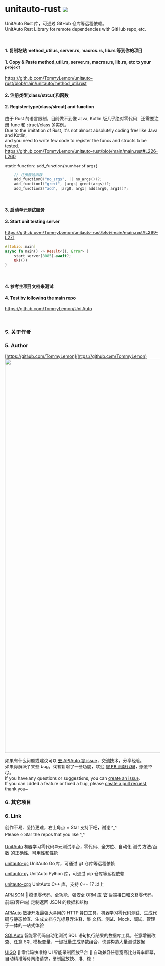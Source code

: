 # unitauto-rust <img src="https://img.shields.io/badge/C%2B%2B-17%2B-brightgreen.svg?style=flat"></a>
UnitAuto Rust 库，可通过 GitHub 仓库等远程依赖。<br />
UnitAuto Rust Library for remote dependencies with GitHub repo, etc.

<br />

#### 1. 复制粘贴 method_util.rs, server.rs, macros.rs, lib.rs 等到你的项目
#### 1. Copy & Paste method_util.rs, server.rs, macros.rs, lib.rs, etc to your project
https://github.com/TommyLemon/unitauto-rust/blob/main/unitauto/method_util.rust
<br />

#### 2. 注册类型(class/strcut)和函数
#### 2. Register type(class/strcut) and function
由于 Rust 的语言限制，目前做不到像 Java, Kotlin 版几乎绝对零代码，还需要注册 func 和 struct/class 的实例。<br />
Due to the limitation of Rust, it's not almost absolutely coding free like Java and Kotlin, <br />
and you need to write few code to register the funcs and structs to be tested. <br />
https://github.com/TommyLemon/unitauto-rust/blob/main/main.rust#L226-L260
<br />

static function: add_function{number of args}
```c++
    // 注册普通函数
    add_function0("no_args", || no_args())?;
    add_function1("greet", |args| greet(args))?;
    add_function2("add", |arg0, arg1| add(arg0, arg1))?;
```
<br />

#### 3. 启动单元测试服务
#### 3. Start unit testing server
https://github.com/TommyLemon/unitauto-rust/blob/main/main.rust#L269-L271
```rust
#[tokio::main]
async fn main() -> Result<(), Error> {
    start_server(8085).await?;
    Ok(())
}
```

<br />

#### 4. 参考主项目文档来测试
#### 4. Test by following the main repo

https://github.com/TommyLemon/UnitAuto

<br />

### 5. 关于作者
### 5. Author
[https://github.com/TommyLemon](https://github.com/TommyLemon) <br />
<img width="1280" src="https://github.com/TommyLemon/UIGO/assets/5738175/ec77df98-ff9b-43aa-b2f1-2fce2549d276">

如果有什么问题或建议可以 [去 APIAuto 提 issue](https://github.com/TommyLemon/APIAuto/issues)，交流技术，分享经验。<br >
如果你解决了某些 bug，或者新增了一些功能，欢迎 [提 PR 贡献代码](https://github.com/Tencent/APIJSON/blob/master/CONTRIBUTING.md)，感激不尽。
<br />
If you have any questions or suggestions, you can [create an issue](https://github.com/TommyLemon/APIAuto/issues). <br >
If you can added a feature or fixed a bug, please [create a pull request](https://github.com/TommyLemon/unitauto-rust/pulls), thank you~


### 6. 其它项目
### 6. Link
创作不易、坚持更难，右上角点 ⭐ Star 支持下吧，谢谢 ^\_^ <br />
Please ⭐ Star the repos that you like ^\_^ <br />

[UnitAuto](https://github.com/TommyLemon/UnitAuto) 机器学习零代码单元测试平台，零代码、全方位、自动化 测试 方法/函数 的正确性、可用性和性能

[unitauto-go](https://github.com/TommyLemon/unitauto-go) UnitAuto Go 库，可通过 git 仓库等远程依赖

[unitauto-py](https://github.com/TommyLemon/unitauto-py) UnitAuto Python 库，可通过 pip 仓库等远程依赖

[unitauto-cpp](https://github.com/TommyLemon/unitauto-cpp) UnitAuto C++ 库，支持 C++ 17 以上

[APIJSON](https://github.com/Tencent/APIJSON) 🚀 腾讯零代码、全功能、强安全 ORM 库 🏆 后端接口和文档零代码，前端(客户端) 定制返回 JSON 的数据和结构

[APIAuto](https://github.com/TommyLemon/APIAuto) 敏捷开发最强大易用的 HTTP 接口工具，机器学习零代码测试、生成代码与静态检查、生成文档与光标悬浮注释，集 文档、测试、Mock、调试、管理 于一体的一站式体验

[SQLAuto](https://github.com/TommyLemon/SQLAuto) 智能零代码自动化测试 SQL 语句执行结果的数据库工具，任意增删改查、任意 SQL 模板变量、一键批量生成参数组合、快速构造大量测试数据

[UIGO](https://github.com/TommyLemon/UIGO) 📱 零代码快准稳 UI 智能录制回放平台 🚀 自动兼容任意宽高比分辨率屏幕，自动精准等待网络请求，录制回放快、准、稳！
